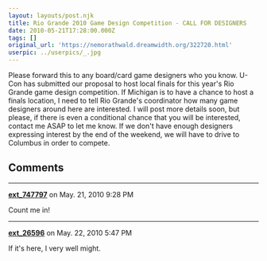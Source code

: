 ```yaml
---
layout: layouts/post.njk
title: Rio Grande 2010 Game Design Competition - CALL FOR DESIGNERS
date: 2010-05-21T17:28:00.000Z
tags: []
original_url: 'https://nemorathwald.dreamwidth.org/322720.html'
userpic: ../userpics/_.jpg
---
```

Please forward this to any board/card game designers who you know. U-Con has submitted our proposal to host local finals for this year's Rio Grande game design competition. If Michigan is to have a chance to host a finals location, I need to tell Rio Grande's coordinator how many game designers around here are interested. I will post more details soon, but please, if there is even a conditional chance that you will be interested, contact me ASAP to let me know. If we don't have enough designers expressing interest by the end of the weekend, we will have to drive to Columbus in order to compete.

## Comments

---

**[ext_747797](https://www.dreamwidth.org/users/ext_747797)** on May. 21, 2010 9:28 PM

Count me in!

---

**[ext_26596](https://www.dreamwidth.org/users/ext_26596)** on May. 22, 2010 5:47 PM

If it's here, I very well might.
